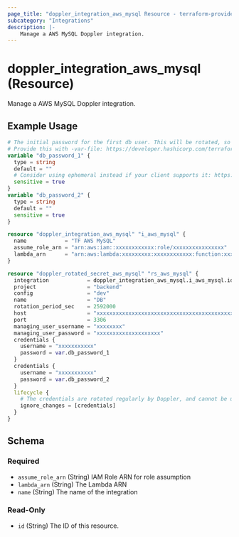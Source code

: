 ```yaml
---
page_title: "doppler_integration_aws_mysql Resource - terraform-provider-doppler"
subcategory: "Integrations"
description: |-
	Manage a AWS MySQL Doppler integration.
---
```


# doppler_integration_aws_mysql (Resource)

Manage a AWS MySQL Doppler integration.

## Example Usage

```terraform
# The initial password for the first db user. This will be rotated, so we provide a default and ignore changes below.
# Provide this with -var-file: https://developer.hashicorp.com/terraform/language/values/variables#variable-definitions-tfvars-files 
variable "db_password_1" {
  type = string
  default = ""
  # Consider using ephemeral instead if your client supports it: https://developer.hashicorp.com/terraform/language/values/variables#exclude-values-from-state
  sensitive = true
}
variable "db_password_2" {
  type = string
  default = ""
  sensitive = true
}

resource "doppler_integration_aws_mysql" "i_aws_mysql" {
  name            = "TF AWS MySQL"
  assume_role_arn = "arn:aws:iam::xxxxxxxxxxxx:role/xxxxxxxxxxxxxxxx"
  lambda_arn      = "arn:aws:lambda:xxxxxxxxx:xxxxxxxxxxxx:function:xxxxxxxxxxxxxxxxxxxx"
}

resource "doppler_rotated_secret_aws_mysql" "rs_aws_mysql" {
  integration            = doppler_integration_aws_mysql.i_aws_mysql.id
  project                = "backend"
  config                 = "dev"
  name                   = "DB"
  rotation_period_sec    = 2592000
  host                   = "xxxxxxxxxxxxxxxxxxxxxxxxxxxxxxxxxxxxxxxxxxxxxxxxxxx"
  port                   = 3306
  managing_user_username = "xxxxxxxx"
  managing_user_password = "xxxxxxxxxxxxxxxxxxxx"
  credentials {
    username = "xxxxxxxxxxx"
    password = var.db_password_1
  }
  credentials {
    username = "xxxxxxxxxxx"
    password = var.db_password_2
  }
  lifecycle {
    # The credentials are rotated regularly by Doppler, and cannot be updated via TF after initialization, so skip checking the credentials against state.
    ignore_changes = [credentials]
  }
}
```

<!-- schema generated by tfplugindocs -->
## Schema

### Required

- `assume_role_arn` (String) IAM Role ARN for role assumption
- `lambda_arn` (String) The Lambda ARN
- `name` (String) The name of the integration

### Read-Only

- `id` (String) The ID of this resource.
